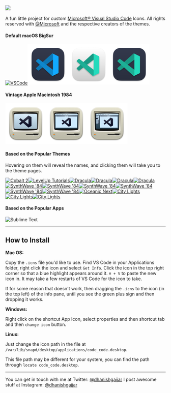 <img src="images/hero.png" />

A fun little project for custom [Microsoft® Visual Studio Code](http://code.visualstudio.com) Icons. All rights reserved with [@Microsoft](https://github.com/Microsoft) and the respective creators of the themes.

#### Default macOS BigSur

<a href="http://code.visualstudio.com"><img src="png/default.png" alt="VSCode" title="VSCode BigSur" width="128"/></a><a href="http://code.visualstudio.com"><img src="png/default_dark.png" alt="VSCode" title="VSCode BigSur" width="128"/></a><a href="http://code.visualstudio.com"><img src="png/default_insider_light.png" alt="VSCode" title="VSCode BigSur" width="128"/></a><a href="http://code.visualstudio.com"><img src="png/default_insider_dark.png" alt="VSCode" title="VSCode BigSur" width="128"/></a>

#### Vintage Apple Macintosh 1984

<img src="png/mac.png" alt="Apple Mac 1984" title="Apple Mac 1984" width="128"/></a><img src="png/mac-pro.png" alt="Apple Mac 1984" title="Apple Mac 1984" width="128"/></a><img src="png/mac-pro-max.png" alt="Apple Mac 1984" title="Apple Mac 1984" width="128"/></a>

#### Based on the Popular Themes

Hovering on them will reveal the names, and clicking them will take you to the theme pages.

<a href="https://marketplace.visualstudio.com/items?itemName=wesbos.theme-cobalt2"><img src="png/cobalt2.png" alt="Cobalt 2" title="Cobalt2 by Wes Bos" width="128"/></a><a href="https://marketplace.visualstudio.com/items?itemName=leveluptutorials.theme-levelup"><img src="png/levelup.png" title="LevelUp Tutorials" width="128"/></a><a href="https://marketplace.visualstudio.com/items?itemName=dracula-theme.theme-dracula"><img src="png/dracula.png" title="Dracula" width="128"/></a><a href="https://marketplace.visualstudio.com/items?itemName=dracula-theme.theme-dracula"><img src="png/dracula_option_2.png" title="Dracula" width="128"/></a><a href="https://marketplace.visualstudio.com/items?itemName=dracula-theme.theme-dracula"><img src="png/dracula_option_3.png" title="Dracula" width="128"/></a><a href="https://marketplace.visualstudio.com/items?itemName=dracula-theme.theme-dracula"><img src="png/dracula_option_4.png" title="Dracula" width="128"/></a><a href="https://marketplace.visualstudio.com/items?itemName=RobbOwen.synthwave-vscode"><img src="png/synthwave.png" title="SynthWave '84" width="128"/></a><a href="https://marketplace.visualstudio.com/items?itemName=RobbOwen.synthwave-vscode"><img src="png/synthwave_option_2.png" title="SynthWave '84" width="128"/></a><a href="https://marketplace.visualstudio.com/items?itemName=RobbOwen.synthwave-vscode"><img src="png/synthwave_option_3.png" title="SynthWave '84" width="128"/></a><a href="https://marketplace.visualstudio.com/items?itemName=RobbOwen.synthwave-vscode"><img src="png/synthwave_option_4.png" title="SynthWave '84" width="128"/></a><a href="https://marketplace.visualstudio.com/items?itemName=RobbOwen.synthwave-vscode"><img src="png/synthwave_option_5.png" title="SynthWave '84" width="128"/></a><a href="https://marketplace.visualstudio.com/items?itemName=RobbOwen.synthwave-vscode"><img src="png/synthwave_option_6.png" title="SynthWave '84" width="128"/></a><a href="https://marketplace.visualstudio.com/items?itemName=naumovs.theme-oceanicnext"><img src="png/oceanic_next.png" title="Oceanic Next" width="128"/></a><a href="http://citylights.xyz"><img src="png/citylights.png" title="City Lights" width="128"/></a><a href="http://citylights.xyz"><img src="png/citylights_option_2.png" title="City Lights" width="128"/></a><a href="http://citylights.xyz"><img src="png/citylights_option_3.png" title="City Lights" width="128"/></a>

#### Based on the Popular Apps

<img src="png/sublime.png" title="Sublime Text" width="128"/>

---

## How to Install

**Mac OS:**

Copy the `.icns` file you'd like to use. Find VS Code in your Applications folder, right click the icon and select `Get Info`. Click the icon in the top right corner so that a blue highlight appears around it. `⌘ + V` to paste the new icon in. It may take a few restarts of VS Code for the icon to take.

If for some reason that doesn't work, then dragging the `.icns` to the icon (in the top left) of the info pane, until you see the green plus sign and then dropping it works.

**Windows:**

Right click on the shortcut App Icon, select properties and then shortcut tab and then `change icon` button.

**Linux:**

Just change the icon path in the file at `/var/lib/snapd/desktop/applications/code_code.desktop`.

This file path may be different for your system, you can find the path through `locate code_code.desktop`.

---

You can get in touch with me at Twitter: [@dhanishgajjar](https://twitter.com/dhanishgajjar)
I post awesome stuff at Instagram: [@dhanishgajjar](https://instagram.com/dhanishgajjar)
